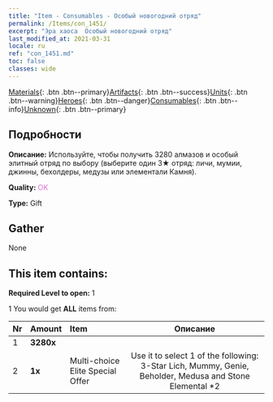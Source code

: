 ```yaml
---
title: "Item - Consumables - Особый новогодний отряд"
permalink: /Items/con_1451/
excerpt: "Эра хаоса  Особый новогодний отряд"
last_modified_at: 2021-03-31
locale: ru
ref: "con_1451.md"
toc: false
classes: wide
---
```

 [Materials](/ru/Items/){: .btn .btn--primary}[Artifacts](/ru/Items/Artifacts/){: .btn .btn--success}[Units](/ru/Items/Units/){: .btn .btn--warning}[Heroes](/ru/Items/Heroes/){: .btn .btn--danger}[Consumables](/ru/Items/Consumables/){: .btn .btn--info}[Unknown](/ru/Items/Unknown/){: .btn .btn--primary}

## Подробности
 **Описание:** Используйте, чтобы получить 3280 алмазов и особый элитный отряд по выбору (выберите один 3★ отряд: личи, мумии, джинны, бехолдеры, медузы или элементали Камня).

 **Quality:** <span style="color: #DA70D6">OK</span>

 **Type:** Gift

## Gather

  None

## This item contains:

 **Required Level to open:** 1

 1 You would get **ALL** items  from:

  | Nr | Amount |     Item    | Описание |
  |:---|:-------|:------------|:-----------:|
  | 1 |  **3280x** | <i class="fas fa-gem"/> |  | 
  | 2 |  **1x** | Multi-choice Elite Special Offer | Use it to select 1 of the following: 3-Star Lich, Mummy, Genie, Beholder, Medusa and Stone Elemental *2  | 
